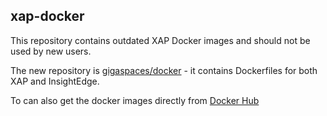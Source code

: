 ## xap-docker

This repository contains outdated XAP Docker images and should not be used by new users.

The new repository is [gigaspaces/docker](github.com/gigaspaces/docker) - it contains Dockerfiles for both XAP and InsightEdge.

To can also get the docker images directly from [Docker Hub](https://hub.docker.com/u/gigaspaces/)
